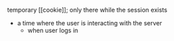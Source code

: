 temporary [[cookie]]; only there while the session exists
- a time where the user is interacting with the server
	- when user logs in